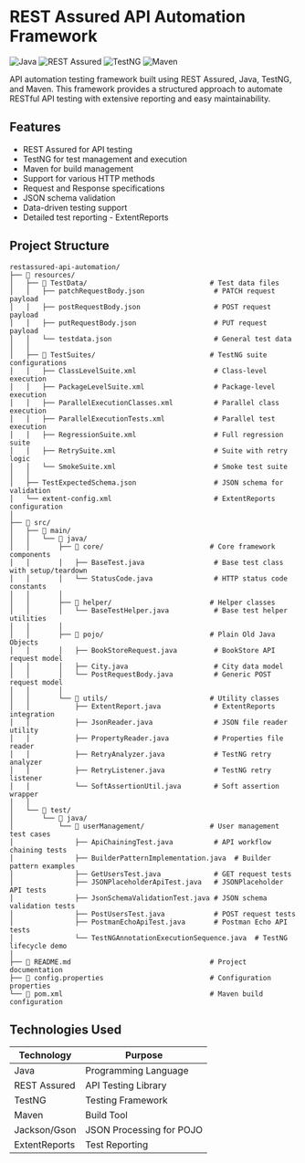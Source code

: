 # REST Assured API Automation Framework

![Java](https://img.shields.io/badge/Java-orange.svg)
![REST Assured](https://img.shields.io/badge/REST%20Assured-green.svg)
![TestNG](https://img.shields.io/badge/TestNG-red.svg)
![Maven](https://img.shields.io/badge/Maven-blue.svg)

API automation testing framework built using REST Assured, Java, TestNG, and Maven. This framework provides a structured approach to automate RESTful API testing with extensive reporting and easy maintainability.


## Features

- REST Assured for API testing
- TestNG for test management and execution
- Maven for build management
- Support for various HTTP methods 
- Request and Response specifications
- JSON schema validation
- Data-driven testing support
- Detailed test reporting - ExtentReports


## Project Structure
```
restassured-api-automation/
├── 📂 resources/
│   ├── 📂 TestData/                              # Test data files
│   │   ├── patchRequestBody.json                 # PATCH request payload
│   │   ├── postRequestBody.json                  # POST request payload
│   │   ├── putRequestBody.json                   # PUT request payload
│   │   └── testdata.json                         # General test data
│   │
│   ├── 📂 TestSuites/                            # TestNG suite configurations
│   │   ├── ClassLevelSuite.xml                   # Class-level execution
│   │   ├── PackageLevelSuite.xml                 # Package-level execution
│   │   ├── ParallelExecutionClasses.xml          # Parallel class execution
│   │   ├── ParallelExecutionTests.xml            # Parallel test execution
│   │   ├── RegressionSuite.xml                   # Full regression suite
│   │   ├── RetrySuite.xml                        # Suite with retry logic
│   │   └── SmokeSuite.xml                        # Smoke test suite
│   │
│   ├── TestExpectedSchema.json                   # JSON schema for validation
│   └── extent-config.xml                         # ExtentReports configuration
│
├── 📂 src/
│   ├── 📂 main/
│   │   └── 📂 java/
│   │       ├── 📂 core/                          # Core framework components
│   │       │   ├── BaseTest.java                 # Base test class with setup/teardown
│   │       │   └── StatusCode.java               # HTTP status code constants
│   │       │
│   │       ├── 📂 helper/                        # Helper classes
│   │       │   └── BaseTestHelper.java           # Base test helper utilities
│   │       │
│   │       ├── 📂 pojo/                          # Plain Old Java Objects
│   │       │   ├── BookStoreRequest.java         # BookStore API request model
│   │       │   ├── City.java                     # City data model
│   │       │   └── PostRequestBody.java          # Generic POST request model
│   │       │
│   │       └── 📂 utils/                         # Utility classes
│   │           ├── ExtentReport.java             # ExtentReports integration
│   │           ├── JsonReader.java               # JSON file reader utility
│   │           ├── PropertyReader.java           # Properties file reader
│   │           ├── RetryAnalyzer.java            # TestNG retry analyzer
│   │           ├── RetryListener.java            # TestNG retry listener
│   │           └── SoftAssertionUtil.java        # Soft assertion wrapper
│   │
│   └── 📂 test/
│       └── 📂 java/
│           └── 📂 userManagement/                # User management test cases
│               ├── ApiChainingTest.java          # API workflow chaining tests
│               ├── BuilderPatternImplementation.java  # Builder pattern examples
│               ├── GetUsersTest.java             # GET request tests
│               ├── JSONPlaceholderApiTest.java   # JSONPlaceholder API tests
│               ├── JsonSchemaValidationTest.java # JSON schema validation tests
│               ├── PostUsersTest.java            # POST request tests
│               ├── PostmanEchoApiTest.java       # Postman Echo API tests
│               └── TestNGAnnotationExecutionSequence.java  # TestNG lifecycle demo
│
├── 📄 README.md                                  # Project documentation
├── 📄 config.properties                          # Configuration properties
└── 📄 pom.xml                                    # Maven build configuration
```

## Technologies Used

| Technology | Purpose                 |
|------------|-------------------------|
| Java | Programming Language    |
| REST Assured | API Testing Library     |
| TestNG | Testing Framework       |
| Maven | Build Tool              |
| Jackson/Gson | JSON Processing for POJO |
| ExtentReports | Test Reporting |

